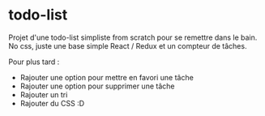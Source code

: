 # todo-list

Projet d'une todo-list simpliste from scratch pour se remettre dans le bain.
No css, juste une base simple React / Redux et un compteur de tâches.

Pour plus tard :
- Rajouter une option pour mettre en favori une tâche
- Rajouter une option pour supprimer une tâche
- Rajouter un tri
- Rajouter du CSS :D

